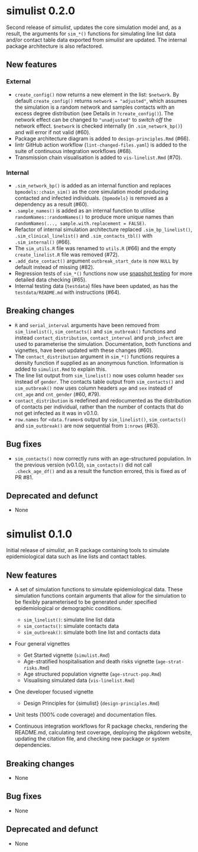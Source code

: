 # simulist 0.2.0

Second release of _simulist_, updates the core simulation model and, as a result, the arguments for `sim_*()` functions for simulating line list data and/or contact table data exported from _simulist_ are updated. The internal package architecture is also refactored.

## New features

### External

* `create_config()` now returns a new element in the list: `$network`. By default `create_config()` returns `network = "adjusted"`, which assumes the simulation is a random network and samples contacts with an excess degree distribution (see Details in `?create_config()`). The network effect can be changed to `"unadjusted"` to _switch off_ the network effect. `$network` is checked internally (in `.sim_network_bp()`) and will error if not valid (#60).
* Package architecture diagram is added to `design-principles.Rmd` (#66).
* lintr GitHub action workflow (`lint-changed-files.yaml`) is added to the suite of continuous integration workflows (#68).
* Transmission chain visualisation is added to `vis-linelist.Rmd` (#70).

### Internal

* `.sim_network_bp()` is added as an internal function and replaces `bpmodels::chain_sim()` as the core simulation model producing contacted and infected individuals. `{bpmodels}` is removed as a dependency as a result (#60).
* `.sample_names()` is added as an internal function to utilise `randomNames::randomNames()` to produce more unique names than `randomNames(..., sample.with.replacement = FALSE)`.
* Refactor of internal simulation architecture replaced `.sim_bp_linelist()`, `.sim_clinical_linelist()` and `.sim_contacts_tbl()` with `.sim_internal()` (#66).
* The `sim_utils.R` file was renamed to `utils.R` (#66) and the empty `create_linelist.R` file was removed (#72).
* `.add_date_contact()` argument `outbreak_start_date` is now `NULL` by default instead of missing (#82).
* Regression tests of `sim_*()` functions now use [snapshot testing](https://testthat.r-lib.org/articles/snapshotting.html) for more detailed data checking (#65).
* Internal testing data (`testdata`) files have been updated, as has the `testdata/README.md` with instructions (#64).

## Breaking changes

* `R` and `serial_interval` arguments have been removed from `sim_linelist()`, `sim_contacts()` and `sim_outbreak()` functions and instead `contact_distribution`, `contact_interval` and `prob_infect` are used to parameterise the simulation. Documentation, both functions and vignettes, have been updated with these changes (#60).
* The `contact_distribution` argument in `sim_*()` functions requires a density function if supplied as an anonymous function. Information is added to `simulist.Rmd` to explain this.
* The line list output from `sim_linelist()` now uses column header `sex` instead of `gender`. The contacts table output from `sim_contacts()` and `sim_outbreak()` now uses column headers `age` and `sex` instead of `cnt_age` and `cnt_gender` (#60, #79).
* `contact_distribution` is redefined and redocumented as the distribution of contacts per individual, rather than the number of contacts that do not get infected as it was in v0.1.0.
* `row.names` for `<data.frame>`s output by `sim_linelist()`, `sim_contacts()` and `sim_outbreak()` are now sequential from `1:nrows` (#63).

## Bug fixes

* `sim_contacts()` now correctly runs with an age-structured population. In the previous version (v0.1.0), `sim_contacts()` did not call `.check_age_df()` and as a result the function errored, this is fixed as of PR #81.

## Deprecated and defunct

* None

# simulist 0.1.0

Initial release of _simulist_, an R package containing tools to simulate epidemiological data such as line lists and contact tables.

## New features

* A set of simulation functions to simulate epidemiological data. These simulation functions contain arguments that allow for the simulation to be flexibly parameterised to be generated under specified epidemiological or demographic conditions.
  - `sim_linelist()`: simulate line list data
  - `sim_contacts()`: simulate contacts data
  - `sim_outbreak()`: simulate both line list and contacts data
* Four general vignettes
  - Get Started vignette (`simulist.Rmd`)
  - Age-stratified hospitalisation and death risks vignette (`age-strat-risks.Rmd`)
  - Age structured population vignette (`age-struct-pop.Rmd`)
  - Visualising simulated data (`vis-linelist.Rmd`)

* One developer focused vignette
  - Design Principles for {simulist} (`design-principles.Rmd`)

* Unit tests (100% code coverage) and documentation files.
* Continuous integration workflows for R package checks, rendering the README.md, calculating test coverage, deploying the pkgdown website, updating the citation file, and checking new package or system dependencies.

## Breaking changes

* None

## Bug fixes

* None

## Deprecated and defunct

* None
